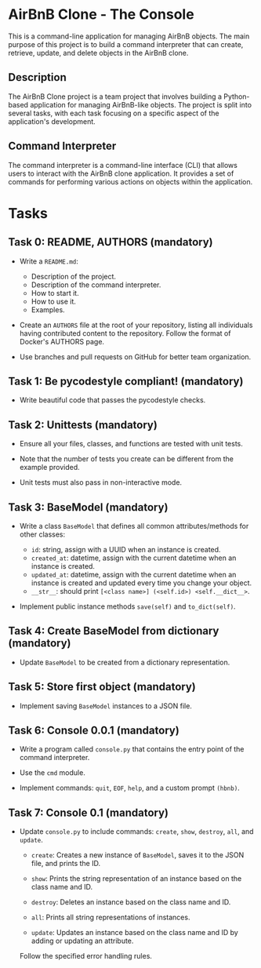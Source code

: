 # AirBnB Clone - The Console

This is a command-line application for managing AirBnB objects. The main purpose of this project is to build a command interpreter that can create, retrieve, update, and delete objects in the AirBnB clone.

## Description

The AirBnB Clone project is a team project that involves building a Python-based application for managing AirBnB-like objects. The project is split into several tasks, with each task focusing on a specific aspect of the application's development.

## Command Interpreter

The command interpreter is a command-line interface (CLI) that allows users to interact with the AirBnB clone application. It provides a set of commands for performing various actions on objects within the application.

# Tasks

## Task 0: README, AUTHORS (mandatory)

- Write a `README.md`:
  - Description of the project.
  - Description of the command interpreter.
  - How to start it.
  - How to use it.
  - Examples.

- Create an `AUTHORS` file at the root of your repository, listing all individuals having contributed content to the repository. Follow the format of Docker's AUTHORS page.

- Use branches and pull requests on GitHub for better team organization.

## Task 1: Be pycodestyle compliant! (mandatory)

- Write beautiful code that passes the pycodestyle checks.

## Task 2: Unittests (mandatory)

- Ensure all your files, classes, and functions are tested with unit tests.

- Note that the number of tests you create can be different from the example provided.

- Unit tests must also pass in non-interactive mode.

## Task 3: BaseModel (mandatory)

- Write a class `BaseModel` that defines all common attributes/methods for other classes:
  - `id`: string, assign with a UUID when an instance is created.
  - `created_at`: datetime, assign with the current datetime when an instance is created.
  - `updated_at`: datetime, assign with the current datetime when an instance is created and updated every time you change your object.
  - `__str__`: should print `[<class name>] (<self.id>) <self.__dict__>`.
  
- Implement public instance methods `save(self)` and `to_dict(self)`.

## Task 4: Create BaseModel from dictionary (mandatory)

- Update `BaseModel` to be created from a dictionary representation.

## Task 5: Store first object (mandatory)

- Implement saving `BaseModel` instances to a JSON file.

## Task 6: Console 0.0.1 (mandatory)

- Write a program called `console.py` that contains the entry point of the command interpreter.

- Use the `cmd` module.

- Implement commands: `quit`, `EOF`, `help`, and a custom prompt `(hbnb)`.

## Task 7: Console 0.1 (mandatory)

- Update `console.py` to include commands: `create`, `show`, `destroy`, `all`, and `update`.

  - `create`: Creates a new instance of `BaseModel`, saves it to the JSON file, and prints the ID.
  
  - `show`: Prints the string representation of an instance based on the class name and ID.
  
  - `destroy`: Deletes an instance based on the class name and ID.
  
  - `all`: Prints all string representations of instances.
  
  - `update`: Updates an instance based on the class name and ID by adding or updating an attribute.

  Follow the specified error handling rules.



